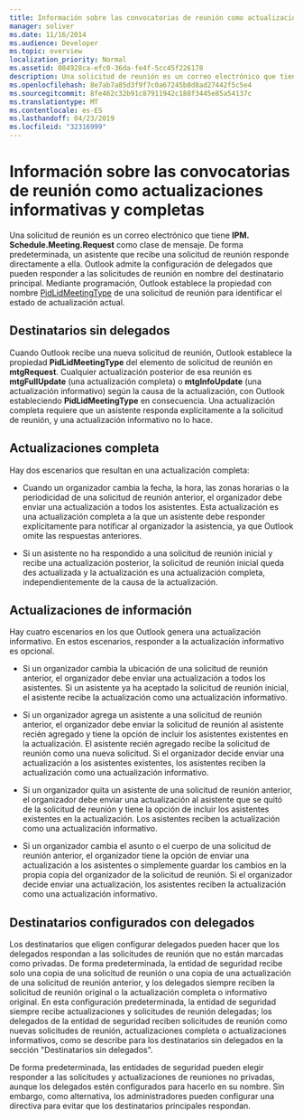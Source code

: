 ```yaml
---
title: Información sobre las convocatorias de reunión como actualizaciones informativas y completas
manager: soliver
ms.date: 11/16/2014
ms.audience: Developer
ms.topic: overview
localization_priority: Normal
ms.assetid: 084928ca-efc0-36da-fe4f-5cc45f226178
description: Una solicitud de reunión es un correo electrónico que tiene IPM. Schedule.Meeting.Request como clase de mensaje. De forma predeterminada, un asistente que recibe una solicitud de reunión responde directamente a ella.
ms.openlocfilehash: 8e7ab7a85d3f9f7c0a67245b8d8ad27442f5c5e4
ms.sourcegitcommit: 8fe462c32b91c87911942c188f3445e85a54137c
ms.translationtype: MT
ms.contentlocale: es-ES
ms.lasthandoff: 04/23/2019
ms.locfileid: "32316999"
---
```

# <a name="about-meeting-requests-as-informational-updates-and-full-updates"></a>Información sobre las convocatorias de reunión como actualizaciones informativas y completas

Una solicitud de reunión es un correo electrónico que tiene **IPM. Schedule.Meeting.Request** como clase de mensaje. De forma predeterminada, un asistente que recibe una solicitud de reunión responde directamente a ella. Outlook admite la configuración de delegados que pueden responder a las solicitudes de reunión en nombre del destinatario principal. Mediante programación, Outlook establece la propiedad con nombre [PidLidMeetingType](https://msdn.microsoft.com/library/290b290c-7836-4a7e-bf1a-8d0225a07e56%28Office.15%29.aspx) de una solicitud de reunión para identificar el estado de actualización actual. 
  
## <a name="recipients-without-delegates"></a>Destinatarios sin delegados

Cuando Outlook recibe una nueva solicitud de reunión, Outlook establece la propiedad **PidLidMeetingType** del elemento de solicitud de reunión en **mtgRequest**. Cualquier actualización posterior de esa reunión es **mtgFullUpdate** (una actualización completa) o **mtgInfoUpdate** (una actualización informativo) según la causa de la actualización, con Outlook estableciendo **PidLidMeetingType** en consecuencia. Una actualización completa requiere que un asistente responda explícitamente a la solicitud de reunión, y una actualización informativo no lo hace. 
  
## <a name="full-updates"></a>Actualizaciones completa

Hay dos escenarios que resultan en una actualización completa:
  
- Cuando un organizador cambia la fecha, la hora, las zonas horarias o la periodicidad de una solicitud de reunión anterior, el organizador debe enviar una actualización a todos los asistentes. Esta actualización es una actualización completa a la que un asistente debe responder explícitamente para notificar al organizador la asistencia, ya que Outlook omite las respuestas anteriores.
    
- Si un asistente no ha respondido a una solicitud de reunión inicial y recibe una actualización posterior, la solicitud de reunión inicial queda des actualizada y la actualización es una actualización completa, independientemente de la causa de la actualización.
    
## <a name="informational-updates"></a>Actualizaciones de información

Hay cuatro escenarios en los que Outlook genera una actualización informativo. En estos escenarios, responder a la actualización informativo es opcional.
  
- Si un organizador cambia la ubicación de una solicitud de reunión anterior, el organizador debe enviar una actualización a todos los asistentes. Si un asistente ya ha aceptado la solicitud de reunión inicial, el asistente recibe la actualización como una actualización informativo.
    
- Si un organizador agrega un asistente a una solicitud de reunión anterior, el organizador debe enviar la solicitud de reunión al asistente recién agregado y tiene la opción de incluir los asistentes existentes en la actualización. El asistente recién agregado recibe la solicitud de reunión como una nueva solicitud. Si el organizador decide enviar una actualización a los asistentes existentes, los asistentes reciben la actualización como una actualización informativo.
    
- Si un organizador quita un asistente de una solicitud de reunión anterior, el organizador debe enviar una actualización al asistente que se quitó de la solicitud de reunión y tiene la opción de incluir los asistentes existentes en la actualización. Los asistentes reciben la actualización como una actualización informativo.
    
- Si un organizador cambia el asunto o el cuerpo de una solicitud de reunión anterior, el organizador tiene la opción de enviar una actualización a los asistentes o simplemente guardar los cambios en la propia copia del organizador de la solicitud de reunión. Si el organizador decide enviar una actualización, los asistentes reciben la actualización como una actualización informativo.
    
## <a name="recipients-set-up-with-delegates"></a>Destinatarios configurados con delegados

Los destinatarios que eligen configurar delegados pueden hacer que los delegados respondan a las solicitudes de reunión que no están marcadas como privadas. De forma predeterminada, la entidad de seguridad recibe solo una copia de una solicitud de reunión o una copia de una actualización de una solicitud de reunión anterior, y los delegados siempre reciben la solicitud de reunión original o la actualización completa o informativo original. En esta configuración predeterminada, la entidad de seguridad siempre recibe actualizaciones y solicitudes de reunión delegadas; los delegados de la entidad de seguridad reciben solicitudes de reunión como nuevas solicitudes de reunión, actualizaciones completa o actualizaciones informativos, como se describe para los destinatarios sin delegados en la sección "Destinatarios sin delegados".
  
De forma predeterminada, las entidades de seguridad pueden elegir responder a las solicitudes y actualizaciones de reuniones no privadas, aunque los delegados estén configurados para hacerlo en su nombre. Sin embargo, como alternativa, los administradores pueden configurar una directiva para evitar que los destinatarios principales respondan.
  

